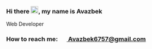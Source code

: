 ### Hi there <img src="https://media.giphy.com/media/hvRJCLFzcasrR4ia7z/giphy.gif" width="20px">, my name is Avazbek
Web Developer <br>
<h3>How to reach me:
  <a href = "mailto: Avazbek6757@gmail.com">
    <img href="https://www.flaticon.com/free-icon/mail_6806987?term=email&page=1&position=55&page=1&position=55&related_id=6806987&origin=search" width="20px">
    Avazbek6757@gmail.com </a>
</h3>
